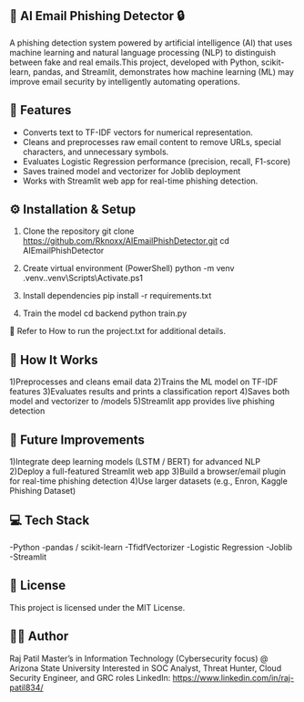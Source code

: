 ## 🧠 AI Email Phishing Detector 🔒

A phishing detection system powered by artificial intelligence (AI) that uses machine learning and natural language processing (NLP) to distinguish between fake and real emails.This project, developed with Python, scikit-learn, pandas, and Streamlit, demonstrates how machine learning (ML) may improve email security by intelligently automating operations.

## 🚀 Features
- Converts text to TF-IDF vectors for numerical representation. 
- Cleans and preprocesses raw email content to remove URLs, special characters, and unnecessary symbols. 
- Evaluates Logistic Regression performance (precision, recall, F1-score) 
- Saves trained model and vectorizer for Joblib deployment 
- Works with Streamlit web app for real-time phishing detection.

## ⚙️ Installation & Setup

1. Clone the repository
git clone https://github.com/Rknoxx/AIEmailPhishDetector.git
cd AIEmailPhishDetector

2. Create virtual environment (PowerShell)
python -m venv .venv.\.venv\Scripts\Activate.ps1

3. Install dependencies
pip install -r requirements.txt

4. Train the model
cd backend
python train.py

📄 Refer to How to run the project.txt for additional details.

## 🧩 How It Works

1)Preprocesses and cleans email data
2)Trains the ML model on TF-IDF features
3)Evaluates results and prints a classification report
4)Saves both model and vectorizer to /models
5)Streamlit app provides live phishing detection

## 🧭 Future Improvements

1)Integrate deep learning models (LSTM / BERT) for advanced NLP
2)Deploy a full-featured Streamlit web app
3)Build a browser/email plugin for real-time phishing detection
4)Use larger datasets (e.g., Enron, Kaggle Phishing Dataset)

## 💻 Tech Stack

-Python -pandas / scikit-learn -TfidfVectorizer -Logistic Regression -Joblib -Streamlit

## 📜 License

This project is licensed under the MIT License.

## 👨‍💻 Author

Raj Patil
Master’s in Information Technology (Cybersecurity focus) @ Arizona State University
Interested in SOC Analyst, Threat Hunter, Cloud Security Engineer, and GRC roles
LinkedIn: https://www.linkedin.com/in/raj-patil834/  
